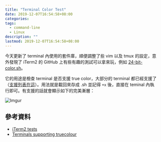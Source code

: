 ```yaml
---
title: "Terminal Color Test"
date: 2019-12-07T16:54:58+08:00
categories:
tags:
  - command-line
  - Linux
description: ""
lastmod: 2019-12-07T16:54:58+08:00
---
```


今天更新了 terminal 內使用的套件庫，順便調整了些 vim 以及 tmux 的設定，意外發現了 iTerm2 的 GitHub 上有些有趣的測試可以拿來玩，例如 [24-bit-color.sh](https://github.com/gnachman/iTerm2/blob/master/tests/24-bit-color.sh)。

它的用途是檢查 terminal 是否支援 true color，大部分的 terminal 都已經支援了（[支援列表在這](https://gist.github.com/XVilka/8346728#now-supporting-truecolour)）。用法就是載回來存成 .sh 並記得 `+x` 後，直接在 teminal 內執行即可。有支援的話就會顯示如下的完美漸層：

![Imgur](https://i.imgur.com/OL5BDt5.jpg)


## 參考資料

- [iTerm2 tests](https://github.com/gnachman/iTerm2/tree/master/tests)
- [Terminals supporting truecolour](https://gist.github.com/XVilka/8346728#now-supporting-truecolour)
